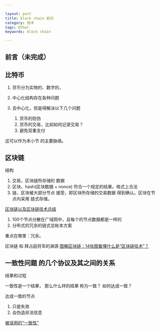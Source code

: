```yaml
---

layout: post
title: block chain 初识
category: 技术
tags: Other
keywords: block chain

---
```


## 前言（未完成）

## 比特币

1. 货币分为实物的、数字的，
2. 中心化结构存在各种问题
3. 去中心化，但是得解决以下几个问题

	1. 货币的防伪
	2. 货币的交易，比如如何记录交易？
	3. 避免双重支付

这可以作为本小节 的主要脉络。
	
	
## 区块链

结构

1. 交易，区块链所存储的 数据
2. 区块，hash(区块数据  + nonce) 符合一个规定的结果。格式上合法 
3. 链，区块被大部分节点 接受，即区块所存储的交易数据 得到确认。区块在节点内采用 链式存储。

	
[区块链以及区块链技术总结](https://zhuanlan.zhihu.com/p/22609209)

1. 100个节点分散在广域网中，且每个的节点数据都是一样的
2. 分布式的冗余的链式总帐本方案


重点在哪里：冗余。

区块链 和 拜占庭将军的渊源 [ 图解区块链：14张图看懂什么是“区块链技术”？](https://blog.csdn.net/wo541075754/article/details/54743138)


## 一致性问题 的几个协议及其之间的关系

结果和过程

一致性是一个结果， 那么什么样的结果 称为一致？
如何达成一致？

达成一致的节点

1. 只是失效
2. 会伪造非法信息

[被误用的“一致性”](http://blog.kongfy.com/2016/08/%E8%A2%AB%E8%AF%AF%E7%94%A8%E7%9A%84%E4%B8%80%E8%87%B4%E6%80%A7/)
